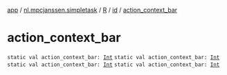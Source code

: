 [app](../../../index.md) / [nl.mpcjanssen.simpletask](../../index.md) / [R](../index.md) / [id](index.md) / [action_context_bar](.)

# action_context_bar

`static val action_context_bar: `[`Int`](https://kotlinlang.org/api/latest/jvm/stdlib/kotlin/-int/index.html)
`static val action_context_bar: `[`Int`](https://kotlinlang.org/api/latest/jvm/stdlib/kotlin/-int/index.html)
`static val action_context_bar: `[`Int`](https://kotlinlang.org/api/latest/jvm/stdlib/kotlin/-int/index.html)
`static val action_context_bar: `[`Int`](https://kotlinlang.org/api/latest/jvm/stdlib/kotlin/-int/index.html)
